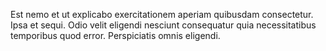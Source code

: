 Est nemo et ut explicabo exercitationem aperiam quibusdam consectetur. Ipsa et sequi. Odio velit eligendi nesciunt consequatur quia necessitatibus temporibus quod error. Perspiciatis omnis eligendi.